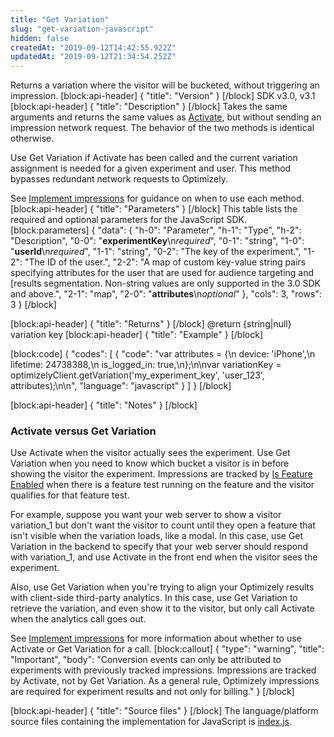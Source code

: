 ```yaml
---
title: "Get Variation"
slug: "get-variation-javascript"
hidden: false
createdAt: "2019-09-12T14:42:55.922Z"
updatedAt: "2019-09-12T21:34:54.252Z"
---
```

Returns a variation where the visitor will be bucketed, without triggering an impression.
[block:api-header]
{
  "title": "Version"
}
[/block]
SDK v3.0, v3.1
[block:api-header]
{
  "title": "Description"
}
[/block]
Takes the same arguments and returns the same values as [Activate](doc:activate-javascript), but without sending an impression network request. The behavior of the two methods is identical otherwise. 

Use Get Variation if Activate has been called and the current variation assignment is needed for a given experiment and user. This method bypasses redundant network requests to Optimizely.

See [Implement impressions](doc:implement-impressions) for guidance on when to use each method.
[block:api-header]
{
  "title": "Parameters"
}
[/block]
This table lists the required and optional parameters for the JavaScript SDK.
[block:parameters]
{
  "data": {
    "h-0": "Parameter",
    "h-1": "Type",
    "h-2": "Description",
    "0-0": "**experimentKey**\n*required*",
    "0-1": "string",
    "1-0": "**userId**\n*required*",
    "1-1": "string",
    "0-2": "The key of the experiment.",
    "1-2": "The ID of the user.",
    "2-2": "A map of custom key-value string pairs specifying attributes for the user that are used for audience targeting and [results segmentation. Non-string values are only supported in the 3.0 SDK and above.",
    "2-1": "map",
    "2-0": "**attributes**\n*optional*"
  },
  "cols": 3,
  "rows": 3
}
[/block]

[block:api-header]
{
  "title": "Returns"
}
[/block]
@return {string|null} variation key
[block:api-header]
{
  "title": "Example"
}
[/block]

[block:code]
{
  "codes": [
    {
      "code": "var attributes = {\n  device: 'iPhone',\n  lifetime: 24738388,\n  is_logged_in: true,\n};\n\nvar variationKey = optimizelyClient.getVariation('my_experiment_key', 'user_123', attributes);\n\n",
      "language": "javascript"
    }
  ]
}
[/block]

[block:api-header]
{
  "title": "Notes"
}
[/block]
### Activate versus Get Variation

Use Activate when the visitor actually sees the experiment. Use Get Variation when you need to know which bucket a visitor is in before showing the visitor the experiment. Impressions are tracked by [Is Feature Enabled](doc:is-feature-enabled-javascript) when there is a feature test running on the feature and the visitor qualifies for that feature test.

For example, suppose you want your web server to show a visitor variation_1 but don't want the visitor to count until they open a feature that isn't visible when the variation loads, like a modal. In this case, use Get Variation in the backend to specify that your web server should respond with variation_1, and use Activate in the front end when the visitor sees the experiment.

Also, use Get Variation when you're trying to align your Optimizely results with client-side third-party analytics. In this case, use Get Variation to retrieve the variation, and even show it to the visitor, but only call Activate when the analytics call goes out.

See [Implement impressions](doc:implement-impressions) for more information about whether to use Activate or Get Variation for a call.
[block:callout]
{
  "type": "warning",
  "title": "Important",
  "body": "Conversion events can only be attributed to experiments with previously tracked impressions. Impressions are tracked by Activate, not by Get Variation. As a general rule, Optimizely impressions are required for experiment results and not only for billing."
}
[/block]

[block:api-header]
{
  "title": "Source files"
}
[/block]
The language/platform source files containing the implementation for JavaScript is [index.js](https://github.com/optimizely/javascript-sdk/blob/master/packages/optimizely-sdk/lib/optimizely/index.js).